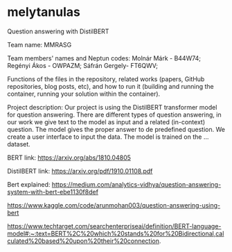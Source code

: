 # melytanulas
Question answering with DistilBERT

Team name: MMRASG 

Team members' names and Neptun codes: 
Molnár Márk - B44W74;
Regényi Ákos - OWPAZM;
Sáfrán Gergely- FT6QWV; 

Functions of the files in the repository, 
related works (papers, GitHub repositories, blog posts, etc),
and how to run it (building and running the container, running your solution within the container).

Project description:
Our project is using the DistilBERT transformer model for question answering. There are different types of question answering, in our work we give text to the model as input and a related (in-context) question. The model gives the proper answer to de predefined question. We create a user interface to input the data. The model is trained on the ... dataset. 

BERT link: https://arxiv.org/abs/1810.04805

DistilBERT link: https://arxiv.org/pdf/1910.01108.pdf

Bert explained: https://medium.com/analytics-vidhya/question-answering-system-with-bert-ebe1130f8def

https://www.kaggle.com/code/arunmohan003/question-answering-using-bert

https://www.techtarget.com/searchenterpriseai/definition/BERT-language-model#:~:text=BERT%2C%20which%20stands%20for%20Bidirectional,calculated%20based%20upon%20their%20connection.


